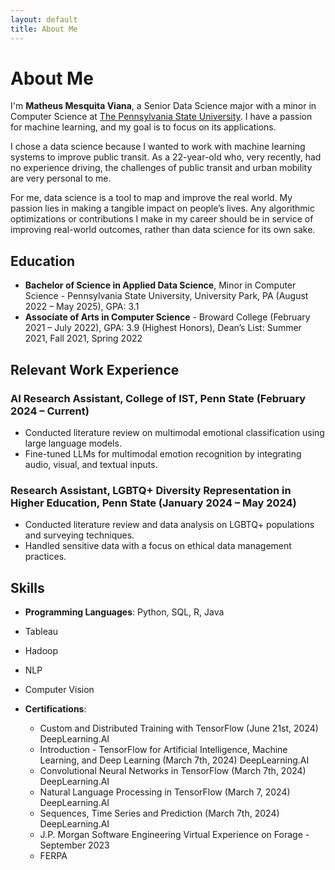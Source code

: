 ```yaml
---
layout: default
title: About Me
---
```


# About Me

I'm **Matheus Mesquita Viana**, a Senior Data Science major with a minor in Computer Science at [The Pennsylvania State University](https://ist.psu.edu/). I have a passion for machine learning, and my goal is to focus on its applications.

I chose a data science because I wanted to work with machine learning systems to improve public transit. As a 22-year-old who, very recently, had no experience driving, the challenges of public transit and urban mobility are very personal to me.

For me, data science is a tool to map and improve the real world. My passion lies in making a tangible impact on people’s lives. Any algorithmic optimizations or contributions I make in my career should be in service of improving real-world outcomes, rather than data science for its own sake.


## Education

  - **Bachelor of Science in Applied Data Science**, Minor in Computer Science - Pennsylvania State University, University Park, PA (August 2022 – May 2025), GPA: 3.1
  - **Associate of Arts in Computer Science** - Broward College (February 2021 – July 2022), GPA: 3.9 (Highest Honors), Dean’s List: Summer 2021, Fall 2021, Spring 2022

## Relevant Work Experience

  ### AI Research Assistant, College of IST, Penn State (February 2024 – Current)
  - Conducted literature review on multimodal emotional classification using large language models.
  - Fine-tuned LLMs for multimodal emotion recognition by integrating audio, visual, and textual inputs.

  ### Research Assistant, LGBTQ+ Diversity Representation in Higher Education, Penn State (January 2024 – May 2024)
  - Conducted literature review and data analysis on LGBTQ+ populations and surveying techniques.
  - Handled sensitive data with a focus on ethical data management practices.

## Skills

  - **Programming Languages**: Python, SQL, R, Java
  - Tableau
  - Hadoop
  - NLP
  - Computer Vision

- **Certifications**:
    - Custom and Distributed Training with TensorFlow (June 21st, 2024) DeepLearning.AI
    - Introduction - TensorFlow for Artificial Intelligence, Machine Learning, and Deep Learning (March 7th, 2024) DeepLearning.AI
    - Convolutional Neural Networks in TensorFlow (March 7th, 2024) DeepLearning.AI
    - Natural Language Processing in TensorFlow (March 7, 2024) DeepLearning.AI
    - Sequences, Time Series and Prediction (March 7th, 2024) DeepLearning.AI
    - J.P. Morgan Software Engineering Virtual Experience on Forage - September 2023
    - FERPA
